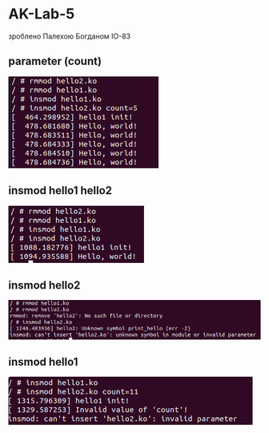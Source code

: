 # AK-Lab-5 # 
зроблено Палехою Богданом ІО-83
## parameter (count) ##
![Image alt](https://github.com/Gronario/lab5_ak1/blob/main/1.png)
## insmod hello1 hello2 ##
![Image alt](https://github.com/Gronario/lab5_ak1/blob/main/2.png)
## insmod hello2
![Image alt](https://github.com/Gronario/lab5_ak1/blob/main/3.png)
## insmod hello1
![Image alt](https://github.com/Gronario/lab5_ak1/blob/main/4.png)

